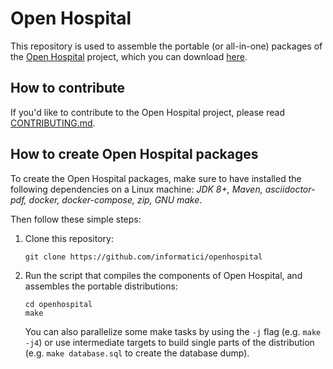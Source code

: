 # Open Hospital

This repository is used to assemble the portable (or all-in-one) packages of the [Open Hospital][openhospital] project, which you can download [here][releases].

## How to contribute

If you'd like to contribute to the Open Hospital project, please read [CONTRIBUTING.md][contributing].

## How to create Open Hospital packages

To create the Open Hospital packages,
make sure to have installed the following dependencies on a Linux machine:
_JDK 8+, Maven, asciidoctor-pdf, docker, docker-compose, zip, GNU make_.

Then follow these simple steps:

 1. Clone this repository:

        git clone https://github.com/informatici/openhospital

 2. Run the script that compiles the components of Open Hospital, and assembles the portable distributions:

        cd openhospital
        make
    
    You can also parallelize some make tasks by using the `-j` flag (e.g. `make -j4`)
    or use intermediate targets to build single parts of the distribution 
    (e.g. `make database.sql` to create the database dump).


 [openhospital]: https://www.open-hospital.org/
 [releases]: https://github.com/informatici/openhospital/releases
 [contributing]: https://github.com/informatici/openhospital/blob/master/CONTRIBUTING.md
